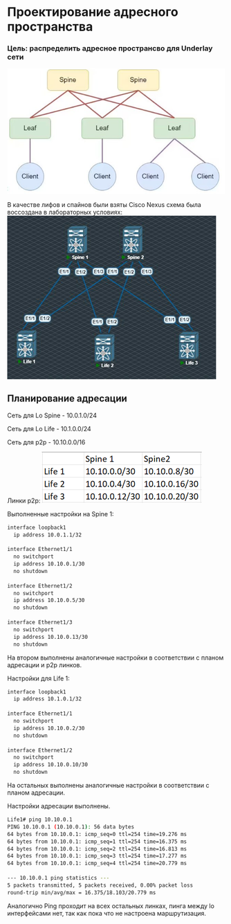 
# Проектирование адресного пространства 

### Цель: распределить адресное пространсво для Underlay сети


![alt text](image.png)

В качестве лифов и спайнов были взяты Cisco Nexus схема была воссоздана в лабораторных условиях:
![](image-1.png)

## Планирование адресации 
Сеть для Lo Spine -	10.0.1.0/24

Сеть для Lo Life  -	10.1.0.0/24

Сеть для p2p  -	10.10.0.0/16


Линки p2p: 
![](image-2.png)


Выполненные настройки на Spine 1:
```sh
interface loopback1
  ip address 10.0.1.1/32

interface Ethernet1/1
  no switchport
  ip address 10.10.0.1/30
  no shutdown

interface Ethernet1/2
  no switchport
  ip address 10.10.0.5/30
  no shutdown

interface Ethernet1/3
  no switchport
  ip address 10.10.0.13/30
  no shutdown
```
 
На втором выполнены аналогичные настройки в соответствии с планом адресации и p2p линков.

Настройки для Life 1:
```sh
interface loopback1
  ip address 10.1.0.1/32

interface Ethernet1/1
  no switchport
  ip address 10.10.0.2/30
  no shutdown

interface Ethernet1/2
  no switchport
  ip address 10.10.0.10/30
  no shutdown
```
На остальных выполнены аналогичные настройки в соответствии с планом адресации.

Настройки адресации выполнены.
```sh
Life1# ping 10.10.0.1
PING 10.10.0.1 (10.10.0.1): 56 data bytes
64 bytes from 10.10.0.1: icmp_seq=0 ttl=254 time=19.276 ms
64 bytes from 10.10.0.1: icmp_seq=1 ttl=254 time=16.375 ms
64 bytes from 10.10.0.1: icmp_seq=2 ttl=254 time=16.813 ms
64 bytes from 10.10.0.1: icmp_seq=3 ttl=254 time=17.277 ms
64 bytes from 10.10.0.1: icmp_seq=4 ttl=254 time=20.779 ms

--- 10.10.0.1 ping statistics ---
5 packets transmitted, 5 packets received, 0.00% packet loss
round-trip min/avg/max = 16.375/18.103/20.779 ms
```
Аналогично Ping проходит на всех остальных линках, пинга между lo интерфейсами нет, так как пока что не настроена маршрутизация.
